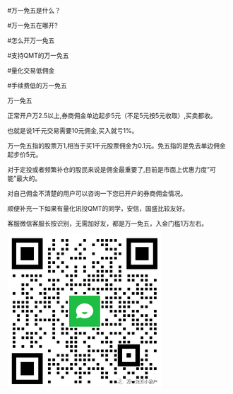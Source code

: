 #万一免五是什么？

#万一免五在哪开?

#怎么开万一免五

#支持QMT的万一免五

#量化交易低佣金

#手续费低的万一免五



万一免五


正常开户万2.5以上,券商佣金单边起步5元（不足5元按5元收取）,买卖都收。

也就是说1千元交易需要10元佣金,买入就亏1%。

万一免五指的股票万1,相当于买1千元股票佣金为0.1元。免五指的是免去单边佣金起步价5元。

对于定投或者频繁补仓的股民来说是佣金最重要了,目前是市面上优惠力度”可能”最大的。

对自己佣金不清楚的用户可以咨询一下您已开户的券商佣金情况。

顺便补充一下如果有量化讯投QMT的同学，安信，国盛比较友好。

客服微信客服长按识别，无需加好友，都是万一免五，入金门槛1万左右。

![](https://raw.githubusercontent.com/wangnian94/-/main/%E5%AE%A2%E6%9C%8D%E4%BA%8C%E7%BB%B4%E7%A0%81.png)
